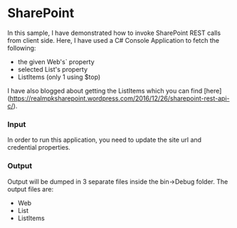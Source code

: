 # SharePoint
In this sample, I have demonstrated how to invoke SharePoint REST calls from client side. Here, I have used a C# Console Application to fetch the following:
* the given Web's` property
* selected List's property
* ListItems (only 1 using $top)

I have also blogged about getting the ListItems which you can find [here] (https://realmpksharepoint.wordpress.com/2016/12/26/sharepoint-rest-api-c/).

### Input
In order to run this application, you need to update the site url and credential properties.

### Output
Output will be dumped in 3 separate files inside the bin->Debug folder. The output files are:
* Web
* List
* ListItems


